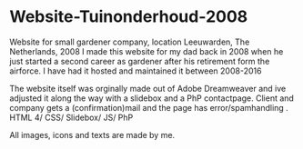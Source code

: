 # Website-Tuinonderhoud-2008

Website for small gardener company, location Leeuwarden, The Netherlands, 2008
I made this website for my dad back in 2008 when he just started a second career as gardener after his retirement form the airforce.
I have had it hosted and maintained it between 2008-2016

The website itself was orginally made out of Adobe Dreamweaver and ive adjusted it along the way
with a slidebox and a PhP contactpage. Client and company gets a (confirmation)mail and the page has error/spamhandling .
HTML 4/ CSS/ Slidebox/ JS/ PhP

All images, icons and texts are made by me.
